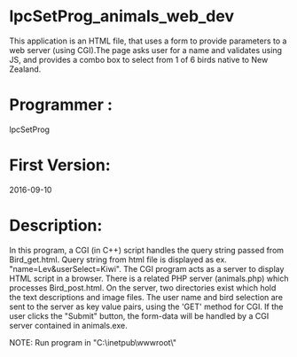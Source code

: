 # lpcSetProg_animals_web_dev
 This application is an HTML file, that uses a form to provide parameters to 
 a web server (using CGI).The page asks user for a name and validates using JS, 
 and provides a combo box to select from 1 of 6 birds native to New Zealand. 


# Programmer : 
lpcSetProg
# First Version: 
2016-09-10

# Description:
 
In this program, a CGI (in C++) script handles the query string passed from Bird_get.html. Query string from html file is 
displayed as ex. "name=Lev&userSelect=Kiwi". The CGI program acts as a server to display HTML script in a 
browser. There is a related PHP server (animals.php) which processes Bird_post.html. On the server, two 
directories exist which hold the text descriptions and image files. The user name and bird selection are 
sent to the server as key value pairs, using the 'GET' method for CGI. If the user clicks the "Submit" button, the
form-data will be handled by a CGI server contained in animals.exe.
 
NOTE: Run program in "C:\\inetpub\\wwwroot\\"

